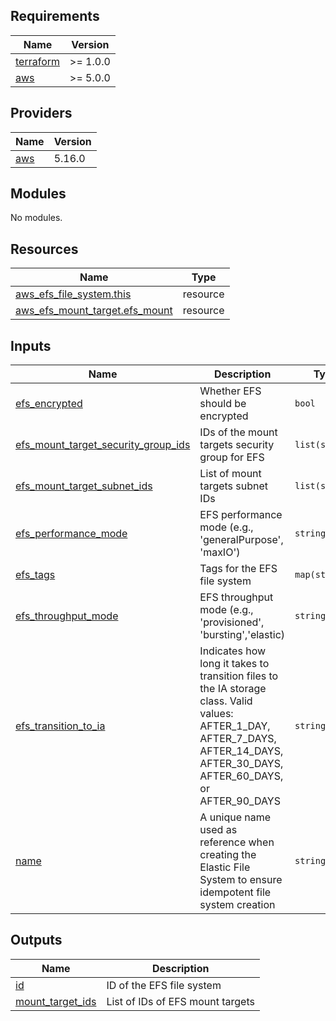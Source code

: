 <!-- BEGINNING OF PRE-COMMIT-TERRAFORM DOCS HOOK -->
## Requirements

| Name | Version |
|------|---------|
| <a name="requirement_terraform"></a> [terraform](#requirement\_terraform) | >= 1.0.0 |
| <a name="requirement_aws"></a> [aws](#requirement\_aws) | >= 5.0.0 |

## Providers

| Name | Version |
|------|---------|
| <a name="provider_aws"></a> [aws](#provider\_aws) | 5.16.0 |

## Modules

No modules.

## Resources

| Name | Type |
|------|------|
| [aws_efs_file_system.this](https://registry.terraform.io/providers/hashicorp/aws/latest/docs/resources/efs_file_system) | resource |
| [aws_efs_mount_target.efs_mount](https://registry.terraform.io/providers/hashicorp/aws/latest/docs/resources/efs_mount_target) | resource |

## Inputs

| Name | Description | Type | Default | Required |
|------|-------------|------|---------|:--------:|
| <a name="input_efs_encrypted"></a> [efs\_encrypted](#input\_efs\_encrypted) | Whether EFS should be encrypted | `bool` | `true` | no |
| <a name="input_efs_mount_target_security_group_ids"></a> [efs\_mount\_target\_security\_group\_ids](#input\_efs\_mount\_target\_security\_group\_ids) | IDs of the mount targets security group for EFS | `list(string)` | `[]` | no |
| <a name="input_efs_mount_target_subnet_ids"></a> [efs\_mount\_target\_subnet\_ids](#input\_efs\_mount\_target\_subnet\_ids) | List of mount targets subnet IDs | `list(string)` | `[]` | no |
| <a name="input_efs_performance_mode"></a> [efs\_performance\_mode](#input\_efs\_performance\_mode) | EFS performance mode (e.g., 'generalPurpose', 'maxIO') | `string` | `"generalPurpose"` | no |
| <a name="input_efs_tags"></a> [efs\_tags](#input\_efs\_tags) | Tags for the EFS file system | `map(string)` | `{}` | no |
| <a name="input_efs_throughput_mode"></a> [efs\_throughput\_mode](#input\_efs\_throughput\_mode) | EFS throughput mode (e.g., 'provisioned', 'bursting','elastic) | `string` | `"bursting"` | no |
| <a name="input_efs_transition_to_ia"></a> [efs\_transition\_to\_ia](#input\_efs\_transition\_to\_ia) | Indicates how long it takes to transition files to the IA storage class. Valid values: AFTER\_1\_DAY, AFTER\_7\_DAYS, AFTER\_14\_DAYS, AFTER\_30\_DAYS, AFTER\_60\_DAYS, or AFTER\_90\_DAYS | `string` | `"AFTER_30_DAYS"` | no |
| <a name="input_name"></a> [name](#input\_name) | A unique name used as reference when creating the Elastic File System to ensure idempotent file system creation | `string` | `""` | no |

## Outputs

| Name | Description |
|------|-------------|
| <a name="output_id"></a> [id](#output\_id) | ID of the EFS file system |
| <a name="output_mount_target_ids"></a> [mount\_target\_ids](#output\_mount\_target\_ids) | List of IDs of EFS mount targets |
<!-- END OF PRE-COMMIT-TERRAFORM DOCS HOOK -->
